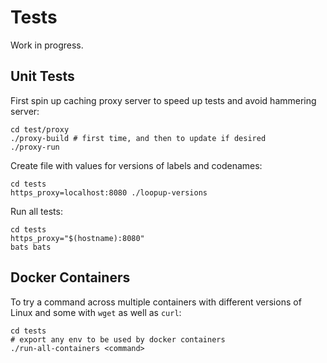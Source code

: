# Tests

Work in progress.

## Unit Tests

First spin up caching proxy server to speed up tests and avoid hammering server:

    cd test/proxy
    ./proxy-build # first time, and then to update if desired
    ./proxy-run

Create file with values for versions of labels and codenames:

    cd tests
    https_proxy=localhost:8080 ./loopup-versions

Run all tests:

    cd tests
    https_proxy="$(hostname):8080"
    bats bats

## Docker Containers

To try a command across multiple containers with different versions of Linux and some with `wget` as well as `curl`:

    cd tests
    # export any env to be used by docker containers
    ./run-all-containers <command>
